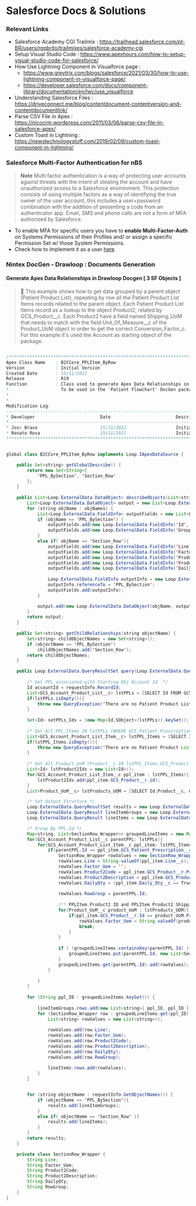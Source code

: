 # Salesforce Docs & Solutions

### Relevant Links
  
  - Salesforce Academy CGI Trailmix : https://trailhead.salesforce.com/pt-BR/users/rgpbrito/trailmixes/salesforce-academy-cgi
  - Setup Visual Studio Code : https://www.apexhours.com/how-to-setup-visual-studio-code-for-salesforce/
  - How Use Lightning Component in Visualforce page : 
    - https://www.greytrix.com/blogs/salesforce/2021/03/30/how-to-use-lightning-component-in-visualforce-page/
    - https://developer.salesforce.com/docs/component-library/documentation/en/lwc/use_visualforce
  - Understanding Salesforce Files : https://driveconnect.me/blog/contentdocument-contentversion-and-contentdocumentlink/
  - Parse CSV File in Apex : https://nicocrm.wordpress.com/2011/03/06/parse-csv-file-in-salesforce-apex/
  - Custom Toast in Lightning : https://newstechnologystuff.com/2019/02/09/custom-toast-component-in-lightning/
   

### Salesforce Multi-Factor Authentication for nBS
>**Note** Multi factor authentication is a way of protecting user accounts against threats with the intent of stealing the account and have unauthorized access to a Salesforce environment. This protection consists of using multiple factors as a way of identifying the true owner of the user account, this includes a user+password combination with the addition of presenting a code from an authenticator app. Email, SMS and phone calls are not a form of MFA authorized by Salesforce.

  - To enable MFA for specific users you have to **enable Multi-Factor-Auth** on Systems Permissions of their Profiles and/ or assign a specific Permission Set w/ those System Permissions.
  - Check how to implement it as a user [here](Resources/Multi-Factor-Authentication.pdf)
  
### Nintex DocGen - Drawloop : Documents Generation
 
  #### Generate Apex Data Relationships in Drawloop Docgen [ 3 SF Objects ]
  >🤯 This example shows how to get data grouped by a parent object (Patient Product List), repeating by row all the Patient Product List Items records related to the parent object. Each Patient Product List Items record as a lookup to the object Product2, related by GCS_Product__c. Each Product2 have a field named Shipping_UoM that needs to match with the field Unit_Of_Measure__c of the Product_UoM object in order to get the correct Conversion_Factor_c. For this example it's used the Account as starting object of the package. 

```java

/******************************************************************************************************
Apex Class Name    : B2CCore_PPLItem_ByRow
Version            : Initial Version 
Created Date       : 15/11/2022
Release	           : R19
Function           : Class used to generate Apex Data Relationships in Drawloop Docgen in order to put  Product_UoM__c.Conversion_Factor_c in the same tag object (repeated by row)
*                    To be used in the "Patient Flowchart" DocGen packages.
*                    
* 
Modification Log:
-------------------------------------------------------------------------------------------------------
* Developer                         Date                         Description
* -----------------------------------------------------------------------------------------------------
* José Bravo                        15/11/2022                   Initial Version
* Renato Rosa						15/11/2022                   Initial Version
*******************************************************************************************************/


global class B2CCore_PPLItem_ByRow implements Loop.IApexDataSource {

    public Set<string> getGlobalDescribe() {
        return new Set<String>{
            'PPL_BySection', 'Section_Row'
        };
    }
    
    public List<Loop.ExternalData.DataObject> describeObjects(List<string> objNames) {
        List<Loop.ExternalData.DataObject> output = new List<Loop.ExternalData.DataObject>();
        for (string objName : objNames) {
            List<Loop.ExternalData.FieldInfo> outputFields = new List<Loop.ExternalData.FieldInfo>();
            if (objName == 'PPL_BySection') {
                outputFields.add(new Loop.ExternalData.FieldInfo('Id', Schema.DisplayType.ID));
                outputFields.add(new Loop.ExternalData.FieldInfo('GroupName', Schema.DisplayType.STRING));
            }
            else if( objName == 'Section_Row'){
                outputFields.add(new Loop.ExternalData.FieldInfo('Line', Schema.DisplayType.STRING));
                outputFields.add(new Loop.ExternalData.FieldInfo('Factor_Uom', Schema.DisplayType.STRING));
                outputFields.add(new Loop.ExternalData.FieldInfo('Product2Code', Schema.DisplayType.STRING));
                outputFields.add(new Loop.ExternalData.FieldInfo('Product2Description', Schema.DisplayType.STRING));
                outputFields.add(new Loop.ExternalData.FieldInfo('DailyQty', Schema.DisplayType.STRING));
                
                Loop.ExternalData.FieldInfo outputInfo = new Loop.ExternalData.FieldInfo('RowGroup', Schema.DisplayType.REFERENCE);
                outputInfo.referenceTo = 'PPL_BySection';
                outputFields.add(outputInfo);
            }

            output.add(new Loop.ExternalData.DataObject(objName, outputFields));
        }
        return output;
    }
    
    public Set<string> getChildRelationships(string objectName) {
        Set<string> childObjectNames = new Set<string>();
        if (objectName == 'PPL_BySection')
        	childObjectNames.add('Section_Row');
        return childObjectNames;
    }

    public Loop.ExternalData.QueryResultSet query(Loop.ExternalData.QueryRequestInfo requestInfo) {
    
        /* Get PPL associated with Starting Obj Account Id  */
        Id accountId = requestInfo.RecordId;
        List<GCS_Account_Product_List__c> lstPPLs = [SELECT Id FROM GCS_Account_Product_List__c WHERE  GCS_Patient__c =:accountId LIMIT 200];
        if(lstPPLs.isEmpty()){
            throw new QueryException('There are no Patient Product Lists available'); 
        }
        
        Set<Id> setPPLs_Ids = (new Map<Id,SObject>(lstPPLs)).keySet();
        
        /* Get All PPL_Items IN lstPPLs (WHERE GCS_Patient_Prescription__c IN  setPPLs_Ids) */
        List<GCS_Account_Product_List_Item__c> lstPPL_Items = [SELECT Id, GCS_Patient_Prescription__c, Line__c, GCS_Product__r.Id, GCS_Product__r.Shipping_UOM__c, GCS_Product__r.ProductCode, GCS_Product__r.Translated_Description__c, Daily_Qty__c FROM GCS_Account_Product_List_Item__c WHERE  GCS_Patient_Prescription__c IN: setPPLs_Ids ];
        if(lstPPL_Items.isEmpty()){
            throw new QueryException('There are no Patient Product List Items available'); 
        }
        
        /* Get All Product_UoM (Product__c IN lstPPL_Items.GCS_Product__r.Id) */
        List<Id> lstProduct2Ids = new List<Id>();
        for(GCS_Account_Product_List_Item__c ppl_item : lstPPL_Items){
            lstProduct2Ids.add(ppl_item.GCS_Product__r.id);
        }
        List<Product_UoM__c> lstProducts_UOM = [SELECT Id,Product__c, Conversion_Factor__c, Unit_of_Measure__c FROM Product_UoM__c WHERE Product__c IN: lstProduct2Ids];

        /* Set Output Structure */
        Loop.ExternalData.QueryResultSet results = new Loop.ExternalData.QueryResultSet();
        Loop.ExternalData.QueryResult lineItemGroups = new Loop.ExternalData.QueryResult('PPL_BySection', new List<string> { 'Id', 'GroupName' });
        Loop.ExternalData.QueryResult lineItems = new Loop.ExternalData.QueryResult('Section_Row', new List<string>{ 'Line', 'Factor_Uom','Product2Code', 'Product2Description', 'DailyQty', 'RowGroup' });

        /* Group By PPL.Id */
        Map<string, List<SectionRow_Wrapper>> groupedLineItems = new Map<string, List<SectionRow_Wrapper>>();
        for(GCS_Account_Product_List__c parentPPL: lstPPLs){
            for(GCS_Account_Product_List_Item__c ppl_item: lstPPL_Items){                
                if(parentPPL.Id == ppl_item.GCS_Patient_Prescription__c){
                    SectionRow_Wrapper rowValues = new SectionRow_Wrapper();
                    rowValues.Line = String.valueOf(ppl_item.Line__c);
                    rowValues.Factor_Uom = '';
                    rowValues.Product2Code = ppl_item.GCS_Product__r.ProductCode;
                    rowValues.Product2Description = ppl_item.GCS_Product__r.Translated_Description__c;
                    rowValues.DailyQty = (ppl_item.Daily_Qty__c == True ? 'Yes' : 'No' );
                    
                    rowValues.RowGroup = parentPPL.Id;
                    
                    /** PPLItem.Product2.ID and PPLItem.Product2.ShippingUoM  needs to match  ProductUoM.ID and ProductUoM.UnitOfMeasure **/
                    for(Product_UoM__c product_UoM : lstProducts_UOM){
                        if(ppl_item.GCS_Product__r.Id == product_UoM.Product__c &&  ppl_item.GCS_Product__r.Shipping_UOM__c == product_UoM.Unit_of_Measure__c ){            
                            rowValues.Factor_Uom = String.valueOf(product_UoM.Conversion_Factor__c);
                            break;
                        }
                    }
                    
                    if ( !groupedLineItems.containsKey(parentPPL.Id) ){
                        groupedLineItems.put(parentPPL.Id, new List<SectionRow_Wrapper>());
                    }
                    groupedLineItems.get(parentPPL.Id).add(rowValues);
                }
                
            }
        }
        
        for (String ppl_ID : groupedLineItems.keySet()) {
            
            lineItemGroups.rows.add(new List<string>{ ppl_ID, ppl_ID });
            for (SectionRow_Wrapper row : groupedLineItems.get(ppl_ID)) {
                List<string> rowValues = new List<string>();
                
                rowValues.add(row.Line);
                rowValues.add(row.Factor_Uom);
                rowValues.add(row.Product2Code);
                rowValues.add(row.Product2Description);
                rowValues.add(row.DailyQty);
                rowValues.add(row.RowGroup);
                
                lineItems.rows.add(rowValues);
            }
        }


        for (string objectName : requestInfo.GetObjectNames()) {
            if (objectName == 'PPL_BySection'){
                results.add(lineItemGroups);
            }
            else if( objectName == 'Section_Row' ){
                results.add(lineItems);
            }                
        }     
        return results;
    }

    private class SectionRow_Wrapper {
        String Line;
        String Factor_Uom;
        String Product2Code;
        String Product2Description;
        String DailyQty;
        String RowGroup;
    }
}

```
